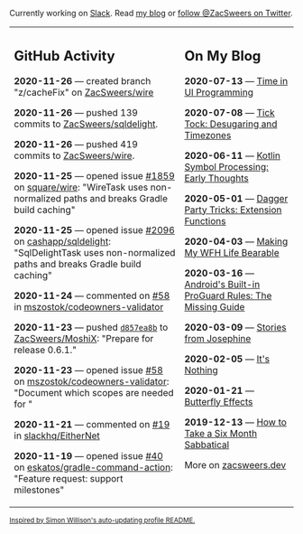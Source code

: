 Currently working on [Slack](https://slack.com/). Read [my blog](https://zacsweers.dev/) or [follow @ZacSweers on Twitter](https://twitter.com/ZacSweers).

<table><tr><td valign="top" width="60%">

## GitHub Activity
<!-- githubActivity starts -->
**2020-11-26** — created branch "z/cacheFix" on [ZacSweers/wire](https://api.github.com/repos/ZacSweers/wire)

**2020-11-26** — pushed 139 commits to [ZacSweers/sqldelight](https://api.github.com/repos/ZacSweers/sqldelight).

**2020-11-26** — pushed 419 commits to [ZacSweers/wire](https://api.github.com/repos/ZacSweers/wire).

**2020-11-25** — opened issue [#1859](https://api.github.com/repos/square/wire/issues/1859) on [square/wire](https://api.github.com/repos/square/wire): "WireTask uses non-normalized paths and breaks Gradle build caching"

**2020-11-25** — opened issue [#2096](https://api.github.com/repos/cashapp/sqldelight/issues/2096) on [cashapp/sqldelight](https://api.github.com/repos/cashapp/sqldelight): "SqlDelightTask uses non-normalized paths and breaks Gradle build caching"

**2020-11-24** — commented on [#58](https://github.com/mszostok/codeowners-validator/issues/58#issuecomment-733303139) in [mszostok/codeowners-validator](https://api.github.com/repos/mszostok/codeowners-validator)

**2020-11-23** — pushed [`d857ea8b`](https://github.com/ZacSweers/MoshiX/commit/d857ea8b3339ca455d0228094cc99092578da59a) to [ZacSweers/MoshiX](https://api.github.com/repos/ZacSweers/MoshiX): "Prepare for release 0.6.1."

**2020-11-23** — opened issue [#58](https://api.github.com/repos/mszostok/codeowners-validator/issues/58) on [mszostok/codeowners-validator](https://api.github.com/repos/mszostok/codeowners-validator): "Document which scopes are needed for "

**2020-11-21** — commented on [#19](https://github.com/slackhq/EitherNet/issues/19#issuecomment-731647926) in [slackhq/EitherNet](https://api.github.com/repos/slackhq/EitherNet)

**2020-11-19** — opened issue [#40](https://api.github.com/repos/eskatos/gradle-command-action/issues/40) on [eskatos/gradle-command-action](https://api.github.com/repos/eskatos/gradle-command-action): "Feature request: support milestones"
<!-- githubActivity ends -->
</td><td valign="top" width="40%">

## On My Blog
<!-- blog starts -->
**2020-07-13** — [Time in UI Programming](https://www.zacsweers.dev/time-in-ui/)

**2020-07-08** — [Tick Tock: Desugaring and Timezones](https://www.zacsweers.dev/ticktock-desugaring-timezones/)

**2020-06-11** — [Kotlin Symbol Processing: Early Thoughts](https://www.zacsweers.dev/kotlin-symbol-processor-early-thoughts/)

**2020-05-01** — [Dagger Party Tricks: Extension Functions](https://www.zacsweers.dev/dagger-party-tricks-extension-functions/)

**2020-04-03** — [Making My WFH Life Bearable](https://www.zacsweers.dev/making-wfh-life-bearable/)

**2020-03-16** — [Android's Built-in ProGuard Rules: The Missing Guide](https://www.zacsweers.dev/android-proguard-rules/)

**2020-03-09** — [Stories from Josephine](https://www.zacsweers.dev/stories-from-josephine/)

**2020-02-05** — [It's Nothing](https://www.zacsweers.dev/its-nothing/)

**2020-01-21** — [Butterfly Effects](https://www.zacsweers.dev/butterfly-effects/)

**2019-12-13** — [How to Take a Six Month Sabbatical](https://www.zacsweers.dev/how-to-take-a-six-month-sabbatical/)
<!-- blog ends -->
More on [zacsweers.dev](https://zacsweers.dev/)
</td></tr></table>

<sub><a href="https://simonwillison.net/2020/Jul/10/self-updating-profile-readme/">Inspired by Simon Willison's auto-updating profile README.</a></sub>